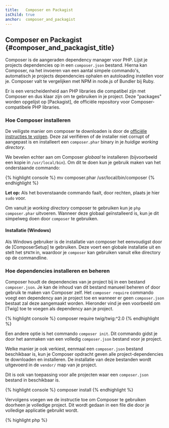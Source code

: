 ```yaml
---
title:   Composer en Packagist
isChild: true
anchor:  composer_and_packagist
---
```


## Composer en Packagist {#composer_and_packagist_title}

Composer is de aangeraden dependency manager voor PHP. Lijst je projects dependencies op in een `composer.json` bestand.
Hierna kan Composer, na het invoeren van een aantal simpele commando's, automatisch je projects dependencies ophalen en autoloading instellen voor je.
Composer valt te vergelijken met NPM in node.js of Bundler bij Ruby.

Er is een verscheidenheid aan PHP libraries die compatibel zijn met Composer en dus klaar zijn om te gebruiken in je project.
Deze "packages" worden opgelijst op [Packagist], de officiële repository voor Composer-compatibele PHP libraries.

### Hoe Composer installeren

De veiligste manier om composer te downloaden is door de [officiële instructies te volgen](https://getcomposer.org/download/).
Deze zal verifiëren of de installer niet corrupt of aangepast is en installeert een `composer.phar` binary in je _huidige working directory_.

We bevelen echter aan om Composer *globaal* te installeren (bijvoorbeeld een kopie in `/usr/local/bin`). Om dit te doen kun je gebruik maken van het onderstaande commando:

{% highlight console %}
mv composer.phar /usr/local/bin/composer
{% endhighlight %}

**Let op:** Als het bovenstaande commando faalt, door rechten, plaats je hier `sudo` voor.

Om vanuit je _working directory_ composer te gebruiken kun je `php composer.phar` uitvoeren.
Wanneer deze globaal geïnstalleerd is, kun je dit simpelweg doen door `composer` te gebruiken.

#### Installatie (Windows)


Als Windows gebruiker is de installatie van composer het eenvoudigst door de [ComposerSetup] te gebruiken.
Deze voert een globale installatie uit en stelt het `$PATH` in, waardoor je `composer` kan gebruiken vanuit elke directory op de commandline.

### Hoe dependencies installeren en beheren

Composer houdt de dependencies van je project bij in een bestand `composer.json`. 
Je kan de inhoud van dit bestand manueel beheren of door gebruik te maken van Composer zelf.
Het `composer require` commando voegt een dependency aan je project toe en wanneer er geen `composer.json` bestaat zal deze aangemaakt worden.
Hieronder vind je een voorbeeld om [Twig] toe te voegen als dependency aan je project.

{% highlight console %}
composer require twig/twig:^2.0
{% endhighlight %}

Een andere optie is het commando `composer init`.
Dit commando gidst je door het aanmaken van een volledig `composer.json` bestand voor je project.

Welke manier je ook verkiest, eenmaal een `composer.json` bestand beschikbaar is, kun je Composer opdracht geven alle project-dependencies te downloaden en installeren.
De installatie van deze bestanden wordt uitgevoerd in de `vendor/` map van je project.

Dit is ook van toepassing voor alle projecten waar een `composer.json` bestand in beschikbaar is.

{% highlight console %}
composer install
{% endhighlight %}

Vervolgens voegen we de instructie toe om Composer te gebruiken doorheen je volledige project.
Dit wordt gedaan in een file die door je volledige applicatie gebruikt wordt.

{% highlight php %}
<?php
require 'vendor/autoload.php';
{% endhighlight %}

Nu kun je gebruik maken van je project dependencies en zullen ze ge-autoload zijn op aanvraag.

### Updaten van je dependencies

Composer maakt een bestand aan met de naam `composer.lock` die bijhoudt welke exacte versie van je packages gedownload zijn, wanneer je `composer install` uitgevoerd hebt.
Wanneer je dit project wilt delen met anderen dien je er voor te zorgen dat je `composer.lock` bestand beschikbaar is. Hierdoor kunnen zij `composer install` uitvoeren en worden dezelfde versies van packages geïnstalleerd als bij jou.

Om je dependencies up te daten, voer je `composer update` uit. 
Gebruik dit commando niet om te deployen, maar gebruik `composer install` aangezien je met andere versies van packages kan eindigen op de productie omgeving.

Composer laat je ook toe om flexibel om te gaan met de versies van packages die je download.
Je kan bijvoorbeeld een noodzaak hebben voor `~1.8` waardoor alle versies groter dan `1.8.0` en kleiner dan `2.0.x-dev` zullen geïnstalleerd worden.
Je kan ook gebruik maken van `*`, wat zal zorgen dat alle `1.8.*` versies geïnstalleerd kunnen worden.
Hierna zal het `composer update` commando al je dependencies updaten naar de laatste versie, rekening houdend met de restricties die ingesteld zijn.

### Update notificaties

Om notificaties over updates te ontvangen kun je je inschrijven op [libraries.io].
Dit is een web service die je dependencies kan monitoren en die je een melding zal geven wanneer een update beschikbaar is.

### Controle van dependencies op security issues

De [Security Advisories Checker] is een web service en commandline tool die je `composer.lock` file bestuderen. Hierna krijg je een melding of je je dependencies **moet** updaten.

### Globale dependencies met Composer

Composer kan ook gebruikt worden om globale dependencies en hun binaries te managen.
Het gebruik hiervan is relatief simpel. Het enige wat je hiervoor moete doen is je commando prefixen met `global`.
Wanneer je bijvoorbeeld PHPUnit wil installeren en je dient deze globaal beschikbaar te hebben, kun je onderstaand commando gebruiken:

{% highlight console %}
composer global require phpunit/phpunit
{% endhighlight %}

Dit maakt een `~/.composer` map aan, waar al je globale dependencies in opgeslagen worden.
Om deze packages overal beschikbaar te hebben, dien je de `~/.composer/vendor/bin` map toe te voegen aan je 
`$PATH` variabele.

* [Lees meer over Composer]

[Packagist]: https://packagist.org/
[Twig]: https://twig.symfony.com/
[libraries.io]: https://libraries.io/
[Security Advisories Checker]: https://security.sensiolabs.org/
[Lees meer over Composer]: https://getcomposer.org/doc/00-intro.md
[ComposerSetup]: https://getcomposer.org/Composer-Setup.exe
